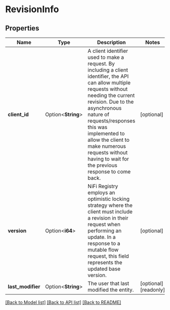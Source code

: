 # RevisionInfo

## Properties

Name | Type | Description | Notes
------------ | ------------- | ------------- | -------------
**client_id** | Option<**String**> | A client identifier used to make a request. By including a client identifier, the API can allow multiple requests without needing the current revision. Due to the asynchronous nature of requests/responses this was implemented to allow the client to make numerous requests without having to wait for the previous response to come back. | [optional]
**version** | Option<**i64**> | NiFi Registry employs an optimistic locking strategy where the client must include a revision in their request when performing an update. In a response to a mutable flow request, this field represents the updated base version. | [optional]
**last_modifier** | Option<**String**> | The user that last modified the entity. | [optional][readonly]

[[Back to Model list]](../README.md#documentation-for-models) [[Back to API list]](../README.md#documentation-for-api-endpoints) [[Back to README]](../README.md)


